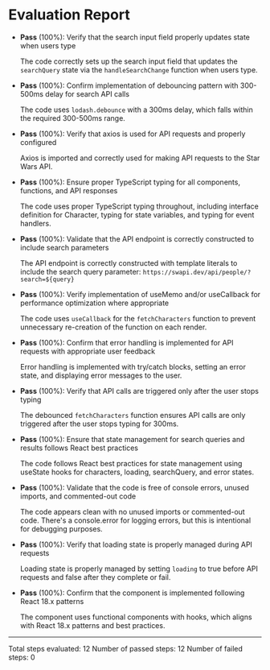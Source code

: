# Evaluation Report

- **Pass** (100%): Verify that the search input field properly updates state when users type
    
    The code correctly sets up the search input field that updates the `searchQuery` state via the `handleSearchChange` function when users type.

- **Pass** (100%): Confirm implementation of debouncing pattern with 300-500ms delay for search API calls
    
    The code uses `lodash.debounce` with a 300ms delay, which falls within the required 300-500ms range.

- **Pass** (100%): Verify that axios is used for API requests and properly configured
    
    Axios is imported and correctly used for making API requests to the Star Wars API.

- **Pass** (100%): Ensure proper TypeScript typing for all components, functions, and API responses
    
    The code uses proper TypeScript typing throughout, including interface definition for Character, typing for state variables, and typing for event handlers.

- **Pass** (100%): Validate that the API endpoint is correctly constructed to include search parameters
    
    The API endpoint is correctly constructed with template literals to include the search query parameter: `https://swapi.dev/api/people/?search=${query}`

- **Pass** (100%): Verify implementation of useMemo and/or useCallback for performance optimization where appropriate
    
    The code uses `useCallback` for the `fetchCharacters` function to prevent unnecessary re-creation of the function on each render.

- **Pass** (100%): Confirm that error handling is implemented for API requests with appropriate user feedback
    
    Error handling is implemented with try/catch blocks, setting an error state, and displaying error messages to the user.

- **Pass** (100%): Verify that API calls are triggered only after the user stops typing
    
    The debounced `fetchCharacters` function ensures API calls are only triggered after the user stops typing for 300ms.

- **Pass** (100%): Ensure that state management for search queries and results follows React best practices
    
    The code follows React best practices for state management using useState hooks for characters, loading, searchQuery, and error states.

- **Pass** (100%): Validate that the code is free of console errors, unused imports, and commented-out code
    
    The code appears clean with no unused imports or commented-out code. There's a console.error for logging errors, but this is intentional for debugging purposes.

- **Pass** (100%): Verify that loading state is properly managed during API requests
    
    Loading state is properly managed by setting `loading` to true before API requests and false after they complete or fail.

- **Pass** (100%): Confirm that the component is implemented following React 18.x patterns
    
    The component uses functional components with hooks, which aligns with React 18.x patterns and best practices.

---

Total steps evaluated: 12
Number of passed steps: 12
Number of failed steps: 0